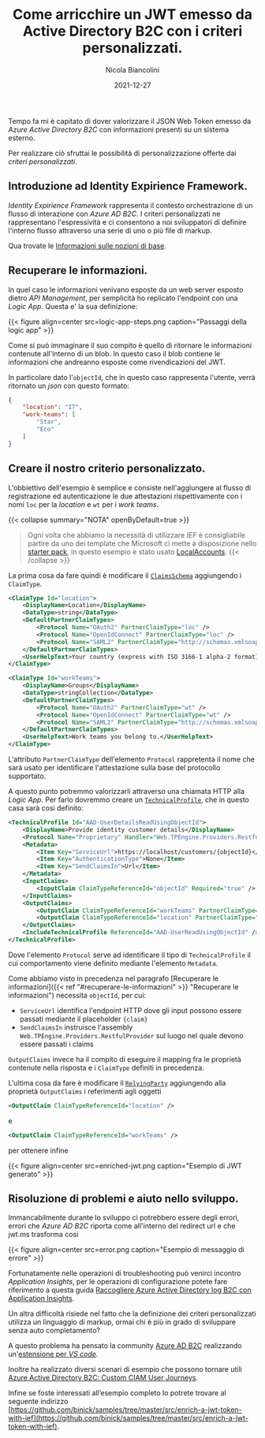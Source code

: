 ﻿---
title: Come arricchire un JWT emesso da Active Directory B2C con i criteri personalizzati.
date: 2021-12-27
author: Nicola Biancolini
description: Aggiungere attestazioni ad un JWT, una soluzione pratica e veloce.
series: 
  - Identity Experience Framework
keywords: 
  - identity experience framework
  - active directory b2c
  - custom policy
  - azure blob storage
tags: 
  - azure
  - active directory b2c
aliases:
  - /it/posts/2021-12-27_enrich-a-jwt-token-with-ief
draft: true
cover:
  image: cover.jpg
  alt: Foto di copertina
  relative: true
  caption: Foto di [Yasin Yusuf](https://unsplash.com/@yasinyusuf?utm_source=unsplash&utm_medium=referral&utm_content=creditCopyText) su [Unsplash](https://unsplash.com/s/photos/identity?utm_source=unsplash&utm_medium=referral&utm_content=creditCopyText)
---

Tempo fa mi è capitato di dover valorizzare il JSON Web Token emesso da _Azure Active Directory B2C_ con informazioni presenti su un sistema esterno.

Per realizzare ciò sfruttai le possibilità di personalizzazione offerte dai _criteri personalizzati_.

## Introduzione ad Identity Expirience Framework. 

_Identity Expirience Framework_ rappresenta il contesto orchestrazione di un flusso di interazione con _Azure AD B2C_. I criteri personalizzati ne rappresentano l'espressività e ci consentono a noi sviluppatori di definire l'interno flusso attraverso una serie di uno o piὺ file di markup.

Qua trovate le [Informazioni sulle nozioni di base](https://docs.microsoft.com/azure/active-directory-b2c/custom-policy-overview#understanding-the-basics).

## Recuperare le informazioni.

In quel caso le informazioni venivano esposte da un web server esposto dietro _API Management_, per semplicità ho replicato l'endpoint con una _Logic App_. Questa e' la sua definizione:

{{< figure align=center src=logic-app-steps.png caption="Passaggi della logic app" >}}

Come si può immaginare il suo compito è quello di ritornare le informazioni contenute all'interno di un blob. In questo caso il blob contiene le informazioni che andreanno esposte come rivendicazioni del JWT.

In particolare dato l'`objectId`, che in questo caso rappresenta l'utente, verrà ritornato un _json_ con questo formato:

``` json
{
    "location": "IT",
    "work-teams": [
        "Star",
        "Eco"
    ]
}
```

## Creare il nostro criterio personalizzato.

L'obbiettivo dell'esempio è semplice e consiste nell'aggiungere al flusso di registrazione ed autenticazione le due attestazioni rispettivamente con i nomi `loc` per la _location_ e `wt` per i _work teams_.

{{< collapse summary="NOTA" openByDefault=true >}} 
> Ogni volta che abbiamo la necessità di utilizzare _IEF_ è consigliabile partire da uno dei template che Microsoft ci mette a disposizione nello [starter pack](https://github.com/Azure-Samples/active-directory-b2c-custom-policy-starterpack), in questo esempio è stato usato [LocalAccounts](https://github.com/Azure-Samples/active-directory-b2c-custom-policy-starterpack/tree/63d382ae6cd78d2995a88653c7b7ed55876a8296/LocalAccounts).
{{< /collapse >}} 

La prima cosa da fare quindi è modificare il [`ClaimsSchema`](https://docs.microsoft.com/azure/active-directory-b2c/claimsschema) aggiungendo i `ClaimType`.

``` xml
<ClaimType Id="location">
    <DisplayName>Location</DisplayName>
    <DataType>string</DataType>
    <DefaultPartnerClaimTypes>
        <Protocol Name="OAuth2" PartnerClaimType="loc" />
        <Protocol Name="OpenIdConnect" PartnerClaimType="loc" />
        <Protocol Name="SAML2" PartnerClaimType="http://schemas.xmlsoap.org/ws/2005/05/identity/claims/location" />
    </DefaultPartnerClaimTypes>
    <UserHelpText>Your country (express with ISO 3166-1 alpha-2 format).</UserHelpText>
</ClaimType>
```

``` xml
<ClaimType Id="workTeams">
    <DisplayName>Groups</DisplayName>
    <DataType>stringCollection</DataType>
    <DefaultPartnerClaimTypes>
        <Protocol Name="OAuth2" PartnerClaimType="wt" />
        <Protocol Name="OpenIdConnect" PartnerClaimType="wt" />
        <Protocol Name="SAML2" PartnerClaimType="http://schemas.xmlsoap.org/ws/2005/05/identity/claims/workteams" />
    </DefaultPartnerClaimTypes>
    <UserHelpText>Work teams you belong to.</UserHelpText>
</ClaimType>
```

L'attributo `PartnerClaimType` dell'elemento `Protocol` rappretenta il nome che sarà usato per identificare l'attestazione sulla base del protocollo supportato.

A questo punto potremmo valorizzarli attraverso una chiamata HTTP alla _Logic App_. Per farlo dovremmo creare un [`TechnicalProfile`](https://docs.microsoft.com/azure/active-directory-b2c/restful-technical-profile), che in questo casa sarà cosi definito:

``` xml
<TechnicalProfile Id="AAD-UserDetailsReadUsingObjectId">
    <DisplayName>Provide identity customer details</DisplayName>
    <Protocol Name="Proprietary" Handler="Web.TPEngine.Providers.RestfulProvider, Web.TPEngine, Version=1.0.0.0, Culture=neutral, PublicKeyToken=null" />
    <Metadata>
        <Item Key="ServiceUrl">https://localhost/customers/{objectId}</Item>
        <Item Key="AuthenticationType">None</Item>
        <Item Key="SendClaimsIn">Url</Item>
    </Metadata>
    <InputClaims>
        <InputClaim ClaimTypeReferenceId="objectId" Required="true" />
    </InputClaims>
    <OutputClaims>
        <OutputClaim ClaimTypeReferenceId="workTeams" PartnerClaimType="work-teams" />
        <OutputClaim ClaimTypeReferenceId="location" PartnerClaimType="location" />
    </OutputClaims>
    <IncludeTechnicalProfile ReferenceId="AAD-UserReadUsingObjectId" />
</TechnicalProfile>
```

Dove l'elemento `Protocol` serve ad identificare il tipo di `TechnicalProfile` il cui comportamento viene definito mediante l'elemento `Metadata`.

Come abbiamo visto in precedenza nel paragrafo [Recuperare le informazioni]({{< ref "#recuperare-le-informazioni" >}} "Recuperare le informazioni") necessita `objectId`, per cui:

- `ServiceUrl` identifica l'endpoint HTTP dove gli input possono essere passati mediante il placeholder `{claim}`
- `SendClaimsIn` instruisce l'assembly `Web.TPEngine.Providers.RestfulProvider` sul luogo nel quale devono essere passati i claims

`OutputClaims` invece ha il compito di eseguire il mapping fra le proprietà contenute nella risposta e i `ClaimType` definiti in precedenza.

L'ultima cosa da fare è modificare il [`RelyingParty`](https://docs.microsoft.com/azure/active-directory-b2c/relyingparty) aggiungendo alla proprietà `OutputClaims` i referimenti agli oggetti

``` xml
<OutputClaim ClaimTypeReferenceId="location" />
```

e

``` xml
<OutputClaim ClaimTypeReferenceId="workTeams" />
```

per ottenere infine

{{< figure align=center src=enriched-jwt.png caption="Esempio di JWT generato" >}}

## Risoluzione di problemi e aiuto nello sviluppo.

Immancabilmente durante lo sviluppo ci potrebbero essere degli errori, errori che _Azure AD B2C_ riporta come all'interno del redirect url e che jwt.ms trasforma cosi

{{< figure align=center src=error.png caption="Esempio di messaggio di errore" >}}

Fortunatamente nelle operazioni di troubleshooting può venirci incontro _Application Insights_, per le operazioni di configurazione potete fare riferimento a questa guida [Raccogliere Azure Active Directory log B2C con Application Insights](https://docs.microsoft.com/azure/active-directory-b2c/troubleshoot-with-application-insights?pivots=b2c-custom-policy#see-the-logs-in-vs-code-extension).

Un altra difficoltà risiede nel fatto che la definizione dei criteri personalizzati utilizza un linguaggio di markup, ormai chi è piὺ in grado di sviluppare senza auto completamento?

A questo problema ha pensato la community [Azure AD B2C](https://azure-ad-b2c.github.io/azureadb2ccommunity.io) realizzando un'[estensione per _VS code_](https://github.com/azure-ad-b2c/vscode-extension).

Inoltre ha realizzato diversi scenari di esempio che possono tornare utili [Azure Active Directory B2C: Custom CIAM User Journeys](https://github.com/azure-ad-b2c/samples).

Infine se foste interessati all’esempio completo lo potrete trovare al seguente indirizzo [https://github.com/binick/samples/tree/master/src/enrich-a-jwt-token-with-ief](https://github.com/binick/samples/tree/master/src/enrich-a-jwt-token-with-ief).
